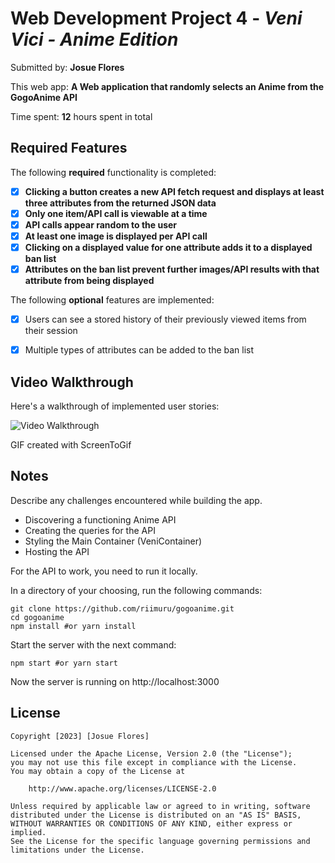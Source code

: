 # Web Development Project 4 - *Veni Vici - Anime Edition*

Submitted by: **Josue Flores**

This web app: **A Web application that randomly selects an Anime from the GogoAnime API**

Time spent: **12** hours spent in total

## Required Features

The following **required** functionality is completed:

- [X] **Clicking a button creates a new API fetch request and displays at least three attributes from the returned JSON data**
- [X] **Only one item/API call is viewable at a time**
- [X] **API calls appear random to the user**
- [X] **At least one image is displayed per API call**
- [X] **Clicking on a displayed value for one attribute adds it to a displayed ban list**
- [X] **Attributes on the ban list prevent further images/API results with that attribute from being displayed**

The following **optional** features are implemented:

- [X] Users can see a stored history of their previously viewed items from their session
- [X] Multiple types of attributes can be added to the ban list


## Video Walkthrough

Here's a walkthrough of implemented user stories:

<img src='./public/Ven-Vici-Anime-Edition.gif' title='Video Walkthrough' width='' alt='Video Walkthrough' />

<!-- Replace this with whatever GIF tool you used! -->
GIF created with ScreenToGif  
<!-- Recommended tools:
[Kap](https://getkap.co/) for macOS
[ScreenToGif](https://www.screentogif.com/) for Windows
[peek](https://github.com/phw/peek) for Linux. -->

## Notes

Describe any challenges encountered while building the app.

- Discovering a functioning Anime API
- Creating the queries for the API
- Styling the Main Container (VeniContainer)
- Hosting the API

For the API to work, you need to run it locally.

In a directory of your choosing, run the following commands:

```
git clone https://github.com/riimuru/gogoanime.git
cd gogoanime
npm install #or yarn install
```

Start the server with the next command:
```
npm start #or yarn start
```

Now the server is running on http://localhost:3000

## License

    Copyright [2023] [Josue Flores]

    Licensed under the Apache License, Version 2.0 (the "License");
    you may not use this file except in compliance with the License.
    You may obtain a copy of the License at

        http://www.apache.org/licenses/LICENSE-2.0

    Unless required by applicable law or agreed to in writing, software
    distributed under the License is distributed on an "AS IS" BASIS,
    WITHOUT WARRANTIES OR CONDITIONS OF ANY KIND, either express or implied.
    See the License for the specific language governing permissions and
    limitations under the License.